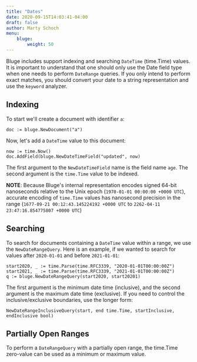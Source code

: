 ```yaml
---
title: "Dates"
date: 2020-09-15T14:03:41-04:00
draft: false
author: Marty Schoch
menu:
    bluge:
        weight: 50
---
```


Bluge includes support indexing and searching `DateTime` (time.Time) values.  It is important to understand that one should only use the Date field type when one needs to perform `DateRange` queries.  If you only intend to perform exact matches, you should convert your date to a string representation and use the `keyword` analyzer.

## Indexing

To start we'll create a document with identifier `a`:

```
doc := bluge.NewDocument("a")
```

Now, let's add a `DateTime` value to this document:

```
now := time.Now()
doc.AddField(bluge.NewDateTimeField("updated", now)
```

The first argument to the `NewDateTimeField` name is the field name `age`.  The second argument is the `time.Time` value to be indexed.

**NOTE**: Because Bluge's internal representation encodes signed 64-bit nanoseconds relative to the Unix epoch (`1970-01-01 00:00:00 +0000 UTC`), accurate encoding of `time.Time` values has nanosecond precision in the range (`1677-09-21 00:12:43.145224192 +0000 UTC` to `2262-04-11 23:47:16.854775807 +0000 UTC`)

## Searching

To search for documents containing a `DateTime` value within a range, we use the `NewDateRangeQuery`.  Here is an example, if we wanted to search for values after `2020-01-01` and before `2021-01-01`:

```
start2020, _ := time.Parse(time.RFC3339, "2020-01-01T00:00:00Z")
start2021, _ := time.Parse(time.RFC3339, "2021-01-01T00:00:00Z")
q := bluge.NewDateRangeQuery(start2020, start20201)
```

The first argument is the minimum date time (inclusive), and the second argument is the maximum date time (exclusive).  If you need to control the inclusive/exclusive boundaries, use the longer form:

```
NewDateRangeInclusiveQuery(start, end time.Time, startInclusive, endInclusive bool)
```

## Partially Open Ranges

To perform a `DateRangeQuery` with a partially open range, the time.Time zero-value can be used as a minimum or maximum value.